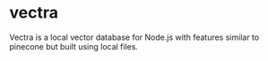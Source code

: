 # vectra
Vectra is a local vector database for Node.js with features similar to pinecone but built using local files.
